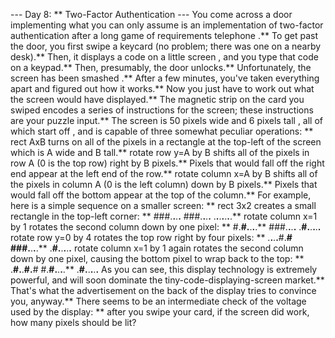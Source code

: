 --- Day 8: ** Two-Factor Authentication ---
You come across a door implementing what you can only assume is an implementation of
two-factor authentication
after a long game of
requirements
telephone
.**
To get past the door, you first swipe a keycard (no problem; there was one on a nearby desk).** Then, it displays a code on a
little screen
, and you type that code on a keypad.** Then, presumably, the door unlocks.**
Unfortunately, the screen has been
smashed
.** After a few minutes, you've taken everything apart and figured out how it works.** Now you just have to work out what the screen
would
have displayed.**
The magnetic strip on the card you swiped encodes a series of instructions for the screen; these instructions are your puzzle input.** The screen is
50
pixels wide and
6
pixels tall
, all of which start
off
, and is capable of three somewhat peculiar operations: **
rect AxB
turns
on
all of the pixels in a rectangle at the top-left of the screen which is
A
wide and
B
tall.**
rotate row y=A by B
shifts all of the pixels in row
A
(0 is the top row)
right
by
B
pixels.** Pixels that would fall off the right end appear at the left end of the row.**
rotate column x=A by B
shifts all of the pixels in column
A
(0 is the left column)
down
by
B
pixels.** Pixels that would fall off the bottom appear at the top of the column.**
For example, here is a simple sequence on a smaller screen: **
rect 3x2
creates a small rectangle in the top-left corner: **
###.**.**.**.**
###.**.**.**.**
.**.**.**.**.**.**.**
rotate column x=1 by 1
rotates the second column down by one pixel: **
#.**#.**.**.**.**
###.**.**.**.**
.**#.**.**.**.**.**
rotate row y=0 by 4
rotates the top row right by four pixels: **
.**.**.**.**#.**#
###.**.**.**.**
.**#.**.**.**.**.**
rotate column x=1 by 1
again rotates the second column down by one pixel, causing the bottom pixel to wrap back to the top: **
.**#.**.**#.**#
#.**#.**.**.**.**
.**#.**.**.**.**.**
As you can see, this display technology is extremely powerful, and will soon dominate the tiny-code-displaying-screen market.**  That's what the advertisement on the back of the display tries to convince you, anyway.**
There seems to be an intermediate check of the voltage used by the display: ** after you swipe your card, if the screen did work,
how many pixels should be lit?